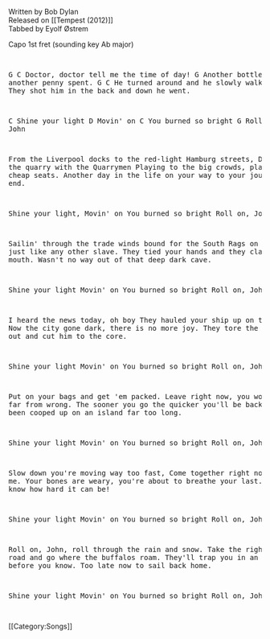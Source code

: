 <span class="writtenby">Written by <span class="writer">Bob Dylan </span></span><br><span class="versioninfo">Released on [[Tempest (2012)]]</span><br><span class="tabbedby">Tabbed by <span class="tabber"> Eyolf Østrem </span></span>

<div class="preamble">
<!-- discussion of each separate version -->
<div class="capo">Capo <span class="capopos">1st</span> fret
<span class="key">(sounding key</span> <span class="sounding">Ab major</span>)
</div>
</div>
<div class="song">
<pre class="verse">

G                                  C
Doctor, doctor tell me the time of day!
G
Another bottle's empty, another penny spent.
G                                  C
He turned around and he slowly walked away.
C                                G
They shot him in the back and down he went.

C
Shine your light
D
Movin' on
C
You burned so bright
G
Roll on, John

From the Liverpool docks to the red-light Hamburg streets,
Down in the quarry with the Quarrymen
Playing to the big crowds, playing to the cheap seats.
Another day in the life on your way to your journey's end.

Shine your light,
Movin' on
You burned so bright
Roll on, John

Sailin' through the trade winds bound for the South
Rags on your back just like any other slave.
They tied your hands and they clamped your mouth.
Wasn't no way out of that deep dark cave.

Shine your light
Movin' on
You burned so bright
Roll on, John

I heard the news today, oh boy
They hauled your ship up on the shore
Now the city gone dark, there is no more joy.
They tore the heart right out and cut him to the core.

Shine your light
Movin' on
You burned so bright
Roll on, John

Put on your bags and get 'em packed.
Leave right now, you won't be far from wrong.
The sooner you go the quicker you'll be back.
You've been cooped up on an island far too long.

Shine your light
Movin' on
You burned so bright
Roll on, John

Slow down you're moving way too fast,
Come together right now over me.
Your bones are weary, you're about to breathe your last.
Lord, you know how hard it can be!

Shine your light
Movin' on
You burned so bright
Roll on, John

Roll on, John, roll through the rain and snow.
Take the right-hand road and go where the buffalos roam.
They'll trap you in an ambush before you know.
Too late now to sail back home.

Shine your light
Movin' on
You burned so bright
Roll on, John

</pre>
</div> <!-- end .song --> <!-- end .songversion -->

[[Category:Songs]]